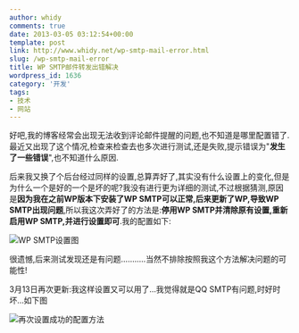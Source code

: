 ```yaml
---
author: whidy
comments: true
date: 2013-03-05 03:12:54+00:00
template: post
link: http://www.whidy.net/wp-smtp-mail-error.html
slug: /wp-smtp-mail-error
title: WP SMTP邮件转发出错解决
wordpress_id: 1636
category: '开发'
tags:
- 技术
- 网站
---
```


好吧,我的博客经常会出现无法收到评论邮件提醒的问题,也不知道是哪里配置错了.最近又出现了这个情况,检查来检查去也多次进行测试,还是失败,提示错误为"**发生了一些错误**",也不知道什么原因.

后来我又换了个后台经过同样的设置,总算弄好了,其实没有什么设置上的变化,但是为什么一个是好的一个是坏的呢?我没有进行更为详细的测试,不过根据猜测,原因是**因为我在之前WP版本下安装了WP SMTP可以正常,后来更新了WP,导致WP SMTP出现问题**,所以我这次弄好了的方法是:**停用WP SMTP并清除原有设置,重新启用WP SMTP,并进行设置即可**.我的配置如下:

![WP SMTP设置图](https://www.whidy.net/wp-content/uploads/2013/03/WP-SMTP-400x321.jpg)

很遗憾,后来测试发现还是有问题...........当然不排除按照我这个方法解决问题的可能性!

3月13日再次更新:我这样设置又可以用了...我觉得就是QQ SMTP有问题,时好时坏...如下图

![再次设置成功的配置方法](https://www.whidy.net/wp-content/uploads/2013/03/QQ-SMTP-400x346.jpg)


